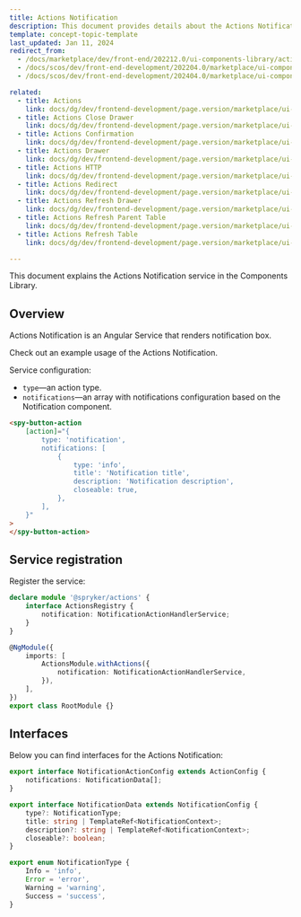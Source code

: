 ```yaml
---
title: Actions Notification
description: This document provides details about the Actions Notification service in the Components Library.
template: concept-topic-template
last_updated: Jan 11, 2024
redirect_from:
  - /docs/marketplace/dev/front-end/202212.0/ui-components-library/actions/actions-notification.html
  - /docs/scos/dev/front-end-development/202204.0/marketplace/ui-components-library/actions/actions-notification.html
  - /docs/scos/dev/front-end-development/202404.0/marketplace/ui-components-library/actions/actions-notification.html

related:
  - title: Actions
    link: docs/dg/dev/frontend-development/page.version/marketplace/ui-components-library/actions/ui-components-library-actions.html
  - title: Actions Close Drawer
    link: docs/dg/dev/frontend-development/page.version/marketplace/ui-components-library/actions/actions-close-drawer.html
  - title: Actions Confirmation
    link: docs/dg/dev/frontend-development/page.version/marketplace/ui-components-library/actions/actions-confirmation.html
  - title: Actions Drawer
    link: docs/dg/dev/frontend-development/page.version/marketplace/ui-components-library/actions/actions-drawer.html
  - title: Actions HTTP
    link: docs/dg/dev/frontend-development/page.version/marketplace/ui-components-library/actions/actions-http.html
  - title: Actions Redirect
    link: docs/dg/dev/frontend-development/page.version/marketplace/ui-components-library/actions/actions-redirect.html
  - title: Actions Refresh Drawer
    link: docs/dg/dev/frontend-development/page.version/marketplace/ui-components-library/actions/actions-refresh-drawer.html
  - title: Actions Refresh Parent Table
    link: docs/dg/dev/frontend-development/page.version/marketplace/ui-components-library/actions/actions-refresh-parent-table.html
  - title: Actions Refresh Table
    link: docs/dg/dev/frontend-development/page.version/marketplace/ui-components-library/actions/actions-refresh-table.html

---
```


This document explains the Actions Notification service in the Components Library.

## Overview

Actions Notification is an Angular Service that renders notification box.

Check out an example usage of the Actions Notification.

Service configuration:

- `type`—an action type.  
- `notifications`—an array with notifications configuration based on the Notification component.  

```html
<spy-button-action
    [action]="{
        type: 'notification',
        notifications: [
            {
                type: 'info',
                title': 'Notification title',
                description: 'Notification description',
                closeable: true,
            },
        ],
    }"
>
</spy-button-action>
```

## Service registration

Register the service:

```ts
declare module '@spryker/actions' {
    interface ActionsRegistry {
        notification: NotificationActionHandlerService;
    }
}

@NgModule({
    imports: [
        ActionsModule.withActions({
            notification: NotificationActionHandlerService,
        }),
    ],
})
export class RootModule {}
```

## Interfaces

Below you can find interfaces for the Actions Notification:

```ts
export interface NotificationActionConfig extends ActionConfig {
    notifications: NotificationData[];
}

export interface NotificationData extends NotificationConfig {
    type?: NotificationType;
    title: string | TemplateRef<NotificationContext>;
    description?: string | TemplateRef<NotificationContext>;
    closeable?: boolean;
}

export enum NotificationType {
    Info = 'info',
    Error = 'error',
    Warning = 'warning',
    Success = 'success',
}
```
